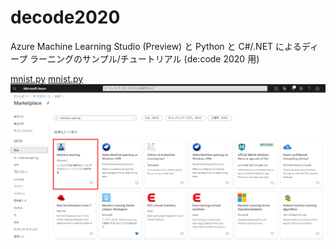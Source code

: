 # decode2020
Azure Machine Learning Studio (Preview) と Python と C#/.NET によるディープ ラーニングのサンプル/チュートリアル (de:code 2020 用)


[mnist.py](/mnist.python/mnist.py)
[mnist.py](https://github.com/Fujiwo/decode2020/blob/master/mnist.python/mnist.py)
![Azure Portal](https://raw.githubusercontent.com/Fujiwo/decode2020/master/images/azure0001.png)
